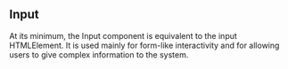 ## Input

At its minimum, the Input component is equivalent to the input HTMLElement. It is used mainly for form-like interactivity and for allowing users to give complex information to the system.